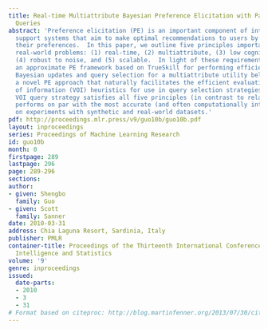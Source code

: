 ```yaml
---
title: Real-time Multiattribute Bayesian Preference Elicitation with Pairwise Comparison
  Queries
abstract: 'Preference elicitation (PE) is an important component of interactive decision
  support systems that aim to make optimal recommendations to users by actively querying
  their preferences.  In this paper, we outline five principles important for PE in
  real-world problems: (1) real-time, (2) multiattribute, (3) low cognitive load,
  (4) robust to noise, and (5) scalable.  In light of these requirements, we introduce
  an approximate PE framework based on TrueSkill for performing efficient closed-form
  Bayesian updates and query selection for a multiattribute utility belief state —
  a novel PE approach that naturally facilitates the efficient evaluation of value
  of information (VOI) heuristics for use in query selection strategies.  Our best
  VOI query strategy satisfies all five principles (in contrast to related work) and
  performs on par with the most accurate (and often computationally intensive) algorithms
  on experiments with synthetic and real-world datasets.'
pdf: http://proceedings.mlr.press/v9/guo10b/guo10b.pdf
layout: inproceedings
series: Proceedings of Machine Learning Research
id: guo10b
month: 0
firstpage: 289
lastpage: 296
page: 289-296
sections: 
author:
- given: Shengbo
  family: Guo
- given: Scott
  family: Sanner
date: 2010-03-31
address: Chia Laguna Resort, Sardinia, Italy
publisher: PMLR
container-title: Proceedings of the Thirteenth International Conference on Artificial
  Intelligence and Statistics
volume: '9'
genre: inproceedings
issued:
  date-parts:
  - 2010
  - 3
  - 31
# Format based on citeproc: http://blog.martinfenner.org/2013/07/30/citeproc-yaml-for-bibliographies/
---
```

